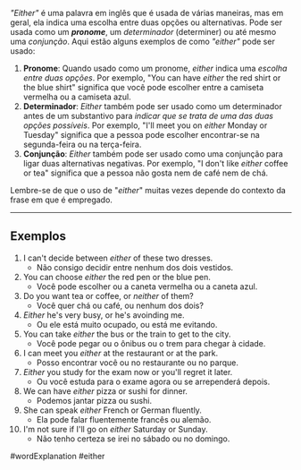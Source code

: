 *"Either"* é uma palavra em inglês que é usada de várias maneiras, mas em geral, ela indica uma escolha entre duas opções ou alternativas. Pode ser usada como um ***pronome***, um *determinador* (determiner) ou até mesmo uma *conjunção*. Aqui estão alguns exemplos de como *"either"* pode ser usado:

1. **Pronome**: Quando usado como um pronome, *either* indica uma *escolha entre duas opções*. Por exemplo, "You can have *either* the red shirt or the blue shirt" significa que você pode escolher entre a camiseta vermelha ou a camiseta azul.
2. **Determinador**: *Either* também pode ser usado como um determinador antes de um substantivo para *indicar que se trata de uma das duas opções possíveis*. Por exemplo, "I'll meet you on *either* Monday or Tuesday" significa que a pessoa pode escolher encontrar-se na segunda-feira ou na terça-feira.
3. **Conjunção**: *Either* também pode ser usado como uma conjunção para ligar duas alternativas negativas. Por exemplo, "I don't like *either* coffee or tea" significa que a pessoa não gosta nem de café nem de chá.

Lembre-se de que o uso de "*either*" muitas vezes depende do contexto da frase em que é empregado.

---

## Exemplos

1. I can't decide between *either* of these two dresses.
	- Não consigo decidir entre nenhum dos dois vestidos.
2. You can choose *either* the red pen or the blue pen.
	- Você pode escolher ou a caneta vermelha ou a caneta azul.
3. Do you want tea or coffee, or *neither* of them?
	- Você quer chá ou café, ou nenhum dos dois?
4. *Either* he's very busy, or he's avoinding me.
	- Ou ele está muito ocupado, ou está me evitando.
5. You can take *either* the bus or the train to get to the city.
	- Você pode pegar ou o ônibus ou o trem para chegar à cidade.
6. I can meet you *either* at the restaurant or at the park.
	- Posso encontrar você ou no restaurante ou no parque.
7. *Either* you study for the exam now or you'll regret it later.
	- Ou você estuda para o exame agora ou se arrependerá depois.
8. We can have *either* pizza or sushi for dinner.
	- Podemos jantar pizza ou sushi.
9. She can speak *either* French or German fluently.
	- Ela pode falar fluentemente francês ou alemão.
10. I'm not sure if I'll go on *either* Saturday or Sunday.
	- Não tenho certeza se irei no sábado ou no domingo.

#wordExplanation 
#either